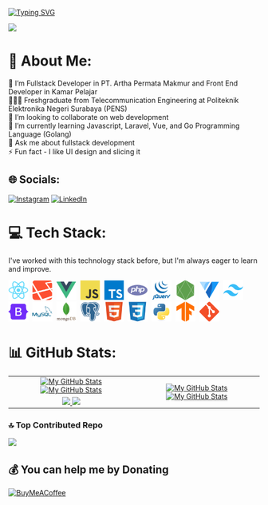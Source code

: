 [![Typing SVG](https://readme-typing-svg.herokuapp.com?font=Fira+Code&duration=3000&pause=1500&color=2FB201&width=500&lines=Hi+%F0%9F%91%8B+I'm+Moch.+Raditya+Aulya+Aramdhan)](https://git.io/typing-svg)

![](https://komarev.com/ghpvc/?username=Aramdhann&style=flat)
# 💫 About Me:                                                                                                                                                                                          
🔭 I’m Fullstack Developer in PT. Artha Permata Makmur and Front End Developer in Kamar Pelajar<br>👨🏻‍🎓 Freshgraduate from Telecommunication Engineering at Politeknik Elektronika Negeri Surabaya (PENS)<br>👯 I’m looking to collaborate on web development<br>🌱 I’m currently learning Javascript, Laravel, Vue, and Go Programming Language (Golang)<br>💬 Ask me about fullstack development<br>⚡ Fun fact - I like UI design and slicing it

## 🌐 Socials:
[![Instagram](https://img.shields.io/badge/Instagram-%23E4405F.svg?logo=Instagram&logoColor=white)](https://instagram.com/aramdhann) [![LinkedIn](https://img.shields.io/badge/LinkedIn-%230077B5.svg?logo=linkedin&logoColor=white)](https://linkedin.com/in/mochraditya) 

# 💻 Tech Stack:
I've worked with this technology stack before, but I'm always eager to learn and improve.
<div>
  <img src="https://github.com/devicons/devicon/blob/master/icons/react/react-original.svg" title="React JS" alt="React" width="40" height="40"/>&nbsp;
  <img src="https://github.com/devicons/devicon/blob/master/icons/laravel/laravel-plain.svg" title="Laravel" alt="Laravel" width="40" height="40"/>&nbsp;
  <img src="https://github.com/devicons/devicon/blob/master/icons/vuejs/vuejs-original.svg" title="Vue 3" alt="Vue 3" width="40" height="40"/>&nbsp;
  <img src="https://github.com/devicons/devicon/blob/master/icons/javascript/javascript-original.svg" title="Javascript" alt="Javascript" width="40" height="40"/>&nbsp;
  <img src="https://github.com/devicons/devicon/blob/master/icons/typescript/typescript-original.svg" title="Typescript" alt="Typescript" width="40" height="40"/>&nbsp;
  <img src="https://github.com/devicons/devicon/blob/master/icons/php/php-plain.svg" title="php" alt="php" width="40" height="40"/>&nbsp;
  <img src="https://github.com/devicons/devicon/blob/master/icons/jquery/jquery-plain-wordmark.svg" title="JQuery" alt="JQuery" width="40" height="40"/>&nbsp;
  <img src="https://github.com/devicons/devicon/blob/master/icons/nodejs/nodejs-plain.svg" title="node JS" alt="node JS" width="40" height="40"/>&nbsp;
  <img src="https://github.com/devicons/devicon/blob/master/icons/vuetify/vuetify-original.svg" title="Vuetify" alt="Vuetify" width="40" height="40"/>&nbsp;
  <img src="https://github.com/devicons/devicon/blob/master/icons/tailwindcss/tailwindcss-plain.svg" title="Tailwind CSS" alt="Tailwind CSS" width="40" height="40"/>&nbsp;
  <img src="https://github.com/devicons/devicon/blob/master/icons/bootstrap/bootstrap-plain.svg" title="Bootstrap" alt="Bootstrap" width="40" height="40"/>&nbsp;
  <img src="https://github.com/devicons/devicon/blob/master/icons/mysql/mysql-plain-wordmark.svg" title="MySql" alt="MySql" width="40" height="40"/>&nbsp;
  <img src="https://github.com/devicons/devicon/blob/master/icons/mongodb/mongodb-original-wordmark.svg" title="MongoDB" alt="MongoDB" width="40" height="40"/>&nbsp;
  <img src="https://github.com/devicons/devicon/blob/master/icons/postgresql/postgresql-plain.svg" title="PostgreSQL" alt="PostgreSQL" width="40" height="40"/>&nbsp;
  <img src="https://github.com/devicons/devicon/blob/master/icons/html5/html5-original.svg" title="HTML 5" alt="HTML 5" width="40" height="40"/>&nbsp;
  <img src="https://github.com/devicons/devicon/blob/master/icons/css3/css3-original.svg" title="CSS 3" alt="CSS 3" width="40" height="40"/>&nbsp;
  <img src="https://github.com/devicons/devicon/blob/master/icons/python/python-original.svg" title="Python" alt="Python" width="40" height="40"/>&nbsp;
  <img src="https://github.com/devicons/devicon/blob/master/icons/tensorflow/tensorflow-original.svg" title="Tensorflow" alt="Tensorflow" width="40" height="40"/>&nbsp;
  <img src="https://github.com/devicons/devicon/blob/master/icons/git/git-original.svg" title="Git" alt="Git" width="40" height="40"/>&nbsp;
</div>

# 📊 GitHub Stats:
<table>
<tr>
<td align="center">
  <a href="https://github.com/Aramdhann#gh-light-mode-only">
    <img src="https://github-readme-stats.vercel.app/api?username=Aramdhann&show_icons=true&theme=default&include_all_commits=true#gh-light-mode-only" alt="My GitHub Stats"/>
  </a>

  <a href="https://github.com/Aramdhann#gh-dark-mode-only">
    <img src="https://github-readme-stats.vercel.app/api?username=Aramdhann&show_icons=true&theme=tokyonight&include_all_commits=true#gh-dark-mode-only" alt="My GitHub Stats"/>
  </a>
</td>

<td rowspan="2" align="center">
  <a href="https://github.com/Aramdhann#gh-light-mode-only">
    <img src="https://github-readme-stats.vercel.app/api/top-langs/?username=Aramdhann&theme=default&langs_count=8#gh-light-mode-only" alt="My GitHub Stats"/>
  </a>

  <a href="https://github.com/Aramdhann#gh-dark-mode-only">
    <img src="https://github-readme-stats.vercel.app/api/top-langs/?username=Aramdhann&theme=tokyonight&langs_count=8#gh-dark-mode-only" alt="My GitHub Stats"/>
  </a>
</td>
</tr>

<tr>
<td align="center">
  <a href="https://github.com/Aramdhann#gh-light-mode-only">
    <img src="https://github-readme-streak-stats.herokuapp.com/?user=Aramdhann&theme=default"/>
  </a>

  <a href="https://github.com/Aramdhann#gh-dark-mode-only">
    <img src="https://github-readme-streak-stats.herokuapp.com/?user=Aramdhann&theme=tokyonight"/>
  </a>
</td>
</tr>
</table>

### 🔝 Top Contributed Repo
![](https://github-contributor-stats.vercel.app/api?username=Aramdhann&limit=5&theme=chalk&combine_all_yearly_contributions=true)

## 💰 You can help me by Donating
[![BuyMeACoffee](https://img.shields.io/badge/Buy%20Me%20a%20Coffee-ffdd00?style=for-the-badge&logo=buy-me-a-coffee&logoColor=black)](https://bmc.link/radit) 

  
<!-- Proudly created with GPRM ( https://gprm.itsvg.in ) -->
